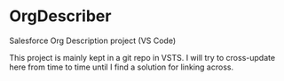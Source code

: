 # OrgDescriber
Salesforce Org Description project (VS Code)


This project is mainly kept in a git repo in VSTS. I will try to cross-update here from time to time until I find a solution for linking across.

